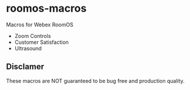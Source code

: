 # roomos-macros

Macros for Webex RoomOS

- Zoom Controls
- Customer Satisfaction
- Ultrasound


## Disclamer

These macros are NOT guaranteed to be bug free and production quality.